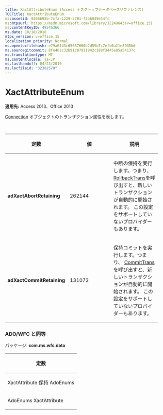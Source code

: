 ```yaml
---
title: XactAttributeEnum (Access デスクトップデータベースリファレンス)
TOCTitle: XactAttributeEnum
ms:assetid: 9206698b-7cfa-1229-2701-f2b6949e54fc
ms:mtpsurl: https://msdn.microsoft.com/library/JJ249643(v=office.15)
ms:contentKeyID: 48546366
ms.date: 10/18/2018
mtps_version: v=office.15
localization_priority: Normal
ms.openlocfilehash: e79a6143c65637660b2d59b7c7efb6a21e8935bd
ms.sourcegitcommit: 8fe462c32b91c87911942c188f3445e85a54137c
ms.translationtype: MT
ms.contentlocale: ja-JP
ms.lasthandoff: 04/23/2019
ms.locfileid: "32302570"
---
```

# <a name="xactattributeenum"></a>XactAttributeEnum

**適用先:** Access 2013、Office 2013

[Connection](connection-object-ado.md) オブジェクトのトランザクション属性を表します。

<br/>

<table>
<colgroup>
<col style="width: 33%" />
<col style="width: 33%" />
<col style="width: 33%" />
</colgroup>
<thead>
<tr class="header">
<th><p>定数</p></th>
<th><p>値</p></th>
<th><p>説明</p></th>
</tr>
</thead>
<tbody>
<tr class="odd">
<td><p><strong>adXactAbortRetaining</strong></p></td>
<td><p>262144</p></td>
<td><p>中断の保持を実行します。つまり、 <a href="begintrans-committrans-and-rollbacktrans-methods-ado.md">RollbackTrans</a>を呼び出すと、新しいトランザクションが自動的に開始されます。 この設定をサポートしていないプロバイダーもあります。</p></td>
</tr>
<tr class="even">
<td><p><strong>adXactCommitRetaining</strong></p></td>
<td><p>131072</p></td>
<td><p>保持コミットを実行します。つまり、 <a href="begintrans-committrans-and-rollbacktrans-methods-ado.md">CommitTrans</a>を呼び出すと、新しいトランザクションが自動的に開始されます。 この設定をサポートしていないプロバイダーもあります。</p></td>
</tr>
</tbody>
</table>


### <a name="adowfc-equivalent"></a>ADO/WFC と同等

パッケージ: **com.ms.wfc.data**

<table>
<colgroup>
<col style="width: 100%" />
</colgroup>
<thead>
<tr class="header">
<th><p>定数</p></th>
</tr>
</thead>
<tbody>
<tr class="odd">
<td><p>XactAttribute 保持 AdoEnums</p></td>
</tr>
<tr class="even">
<td><p>AdoEnums XactAttribute</p></td>
</tr>
</tbody>
</table>

